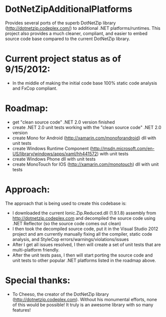 DotNetZipAdditionalPlatforms
============================

Provides several ports of the superb DotNetZip library (http://dotnetzip.codeplex.com/) to additional .NET platforms/runtimes.  This project also provides a much cleaner, compliant, and easier to embed source code base compared to the current DotNetZip library.

Current project status as of 9/15/2012: 
========================================

- In the middle of making the initial code base 100% static code analysis and FxCop compliant.

Roadmap:
========

- get "clean source code" .NET 2.0 version finished
- create .NET 2.0 unit tests working with the "clean source code" .NET 2.0 version
- create Mono for Android (http://xamarin.com/monoforandroid) dll with unit tests
- create Windows Runtime Component (http://msdn.microsoft.com/en-US/library/windows/apps/xaml/hh441572) with unit tests
- create Windows Phone dll with unit tests
- create MonoTouch for IOS (http://xamarin.com/monotouch) dll with unit tests

Approach:
=========================

The approach that is being used to create this codebase is:
- I downloaded the current Ionic.Zip.Reduced.dll (1.9.1.8) assembly from http://dotnetzip.codeplex.com and decompiled the source code using .NET Reflector (so the source code comes out clean)
- I then took the decompiled source code, put it in the Visual Studio 2012 project and am currently manually fixing all the compiler, static code analysis, and StyleCop errors/warnings/violations/issues
- After I get all issues resolved, I then will create a set of unit tests that are multi-platform friendly.
- After the unit tests pass, I then will start porting the source code and unit tests to other popular .NET platforms listed in the roadmap above.

Special thanks:
===============
- To Cheeso, the creator of the DotNetZip library (http://dotnetzip.codeplex.com).  Without his monumental efforts, none of this would be possible!  It truly is an awesome library with so many features!